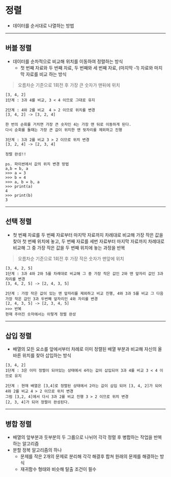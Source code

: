 정렬
==

- 데이터를 순서대로 나열하는 방법

---

## 버블 정렬

- 데이터를 순차적으로 비교해 위치를 이동하여 정렬하는 방식
    - 첫 번째 자료와 두 번째 자료, 두 번째와 세 번째 자료, (마지막 -1) 자료와 마지막 자료를 비교 하는 방식

> 오름차순 기준으로 1회전 후 가장 큰 숫자가 맨뒤에 위치

```declarative
[3, 4, 2]
1단계 : 3과 4를 비교, 3 < 4 이므로 그대로 유지

2단계 : 4와 2를 비교  4 > 2 이므로 위치를 변경
[3, 4, 2] -> [3, 2, 4]

한 번의 순회를 거치면 가장 큰 숫자인 4는 가장 맨 뒤로 이동하게 된다.
다시 순회를 돌때는 가장 큰 값이 위치한 맨 뒷자리를 제외하고 진행

3단계 : 3과 2를 비교 3 > 2 이므로 위치 변경
[3, 2, 4] -> [2, 3, 4]

정렬 완성!!

ps. 파이썬에서 값의 위치 변경 방법
a,b = b, a
>>> a = 3
>>> b = 4
>>> a, b = b, a
>>> print(a)
4
>>> print(b)
3
```

---

## 선택 정렬

- 첫 번째 자료를 두 번째 자료부터 마지막 자료까지 차례대로 비교해 가장 작은 값을 찾아 첫 번째 위치에 놓고, 두 번째 자료를 세번 자료부터 마지막 자료까지 차례대로 비교해 그 중 가장 작은 값을 두 번째 위치에
  놓는 과정을 반복

> 오름차순 기준으로 1회전 후 가장 작은 숫자가 맨앞에 위치

```declarative
[3, 4, 2, 5]
1단계 : 3과 4와 2와 5를 차례대로 비교해 그 중 가장 작은 값인 2와 맨 앞자리 값인 3과 자리를 변경
[3, 4, 2, 5] -> [2, 4, 3, 5]

2단계 : 가장 작은 값이 있는 맨 앞자리를 제외하고 비교 진행, 4와 3과 5를 비교 그 다음 가장 작은 값인 3과 두번째 앞자리인 4와 자리를 변경
[2, 4, 3, 5] -> [2, 3, 4, 5]
>>> 반복
현재 주어진 숫자에서는 이렇게 정렬 완성
```

---

## 삽입 정렬

- 배열의 모든 요소를 앞에서부터 차례로 이미 정렬된 배열 부분과 비교해 자신의 올바른 위치를 찾아 삽입하는 방식

```declarative
[3, 4, 2]
1단계 : 3은 이미 정렬이 되어있는 상태에서 4라는 값이 삽입되어 3과 4를 비교 3 < 4 이므로 유지

2단계 : 현재 배열은 [3,4]로 정렬된 상태에서 2라는 값이 삽입 되어 [3, 4, 2]가 되어 4와 2를 비교 4 > 2 이므로 위치 변경
그럼 [3,2, 4]에서 다시 3과 2를 비교 진행 3 > 2 이므로 위치 변경
[2, 3, 4]가 되어 정렬이 완성된다.
```

---

## 병합 정렬

- 배열의 앞부분과 둣부분의 두 그룹으로 나뉘어 각각 정렬 후 병합하는 작업을 반복하는 알고리즘
- 분할 정복 알고리즘의 하나
    - 문제를 작은 2개의 문제로 분리해 각각 해결후 합쳐 원래의 문제를 해결하는 방식
    - 재귀함수 형태와 비슷해 탈출 조건이 필수